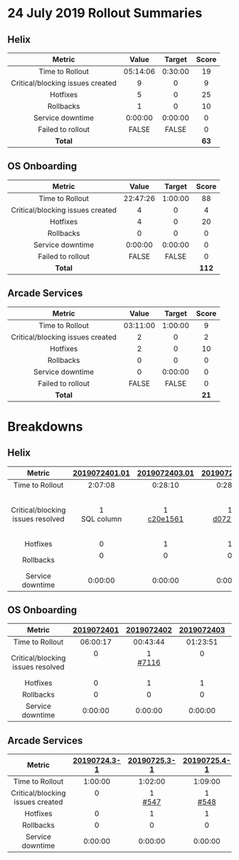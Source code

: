 # 24 July 2019 Rollout Summaries

## Helix

|              Metric              |   Value  |  Target |  Score |
|:--------------------------------:|:--------:|:-------:|:------:|
| Time to Rollout                  | 05:14:06 | 0:30:00 |   19   |
| Critical/blocking issues created |     9    |    0    |   9    |
| Hotfixes                         |     5    |    0    |   25   |
| Rollbacks                        |     1    |    0    |   10   |
| Service downtime                 |  0:00:00 | 0:00:00 |   0    |
| Failed to rollout                |   FALSE  |  FALSE  |   0    |
| **Total**                        |          |         | **63** |

## OS Onboarding

|              Metric              |   Value  |  Target |  Score  |
|:--------------------------------:|:--------:|:-------:|:-------:|
| Time to Rollout                  | 22:47:26 | 1:00:00 |    88   |
| Critical/blocking issues created |     4    |    0    |    4    |
| Hotfixes                         |     4    |    0    |    20   |
| Rollbacks                        |     0    |    0    |    0    |
| Service downtime                 |  0:00:00 | 0:00:00 |    0    |
| Failed to rollout                |   FALSE  |  FALSE  |   0    |
| **Total**                        |          |         | **112** |

## Arcade Services

|              Metric              |   Value  |  Target |  Score |
|:--------------------------------:|:--------:|:-------:|:------:|
| Time to Rollout                  | 03:11:00 | 1:00:00 |    9   |
| Critical/blocking issues created |     2    |    0    |    2   |
| Hotfixes                         |     2    |    0    |   10   |
| Rollbacks                        |     0    |    0    |    0   |
| Service downtime                 |     0    | 0:00:00 |    0   |
| Failed to rollout                |   FALSE  |  FALSE  |   0    |
| **Total**                        |          |         | **21** |

# Breakdowns

## Helix

| Metric | [2019072401.01](https://dev.azure.com/mseng/Tools/_releaseProgress?_a=release-pipeline-progress&releaseId=2672) | [2019072403.01](https://dev.azure.com/mseng/Tools/_releaseProgress?_a=release-pipeline-progress&releaseId=2673) | [2019072404.01](https://dev.azure.com/mseng/Tools/_releaseProgress?_a=release-pipeline-progress&releaseId=2675) | [2019072501.01](https://dev.azure.com/mseng/Tools/_releaseProgress?_a=release-pipeline-progress&releaseId=2676) | [2019072505.01](https://dev.azure.com/mseng/Tools/_releaseProgress?_a=release-pipeline-progress&releaseId=2678) | [2019072506.01](https://dev.azure.com/mseng/Tools/_releaseProgress?_a=release-pipeline-progress&releaseId=2679) | Total |
|:--------------------------------:|:-------------:|:-------------:|:-------------:|:-------------:|:-------------:|:-------------:|:--------:|
| Time to Rollout | 2:07:08 | 0:28:10 | 0:28:16 | 0:32:02 | 0:37:00 | 1:01:30 | 05:14:06 |
| Critical/blocking issues resolved | 1<br/>SQL column | 1<br/>[c20e1561](https://dev.azure.com/mseng/Tools/_git/CoreFX%20Engineering%20Infrastructure/commit/c20e156129da8169c7d255bffd21ef142e254dae?refName=refs%2Fheads%2Fmaster) | 1<br/>[d0726c2f](https://dev.azure.com/mseng/Tools/_git/CoreFX%20Engineering%20Infrastructure/commit/d0726c2ff82299da276d0d874c5de9afde909eaf?refName=refs%2Fheads%2Fmaster) | 1<br/>[#7124](https://github.com/dotnet/core-eng/issues/7124)/[54f92c93](https://dev.azure.com/mseng/Tools/_git/CoreFX%20Engineering%20Infrastructure/commit/54f92c9389ee7bd0d31989f4594648e61b496fa9?refName=refs%2Fheads%2Fmaster) | 4<br/>[072d7af1](https://dev.azure.com/mseng/Tools/_git/CoreFX%20Engineering%20Infrastructure/commit/072d7af1be25f2a14c6f87b96e55b60df20d3134?refName=refs%2Fheads%2Fmaster)/[e5a768b8](https://dev.azure.com/mseng/Tools/_git/CoreFX%20Engineering%20Infrastructure/commit/e5a768b85ee03a0876ff54461373f4d0b9f72ca3?refName=refs%2Fheads%2Fmaster)<br/>[82a3f7d2](https://dev.azure.com/mseng/Tools/_git/CoreFX%20Engineering%20Infrastructure/commit/82a3f7d2f8b478c18fe0b9d14967fce35ce5baa5?refName=refs%2Fheads%2Fmaster)<br/>[c1fece1b](https://dev.azure.com/mseng/Tools/_git/CoreFX%20Engineering%20Infrastructure/commit/c1fece1b3af0aedc7772cbf78631efdebcbd9d39?refName=refs%2Fheads%2Fmaster)<br/>[dddb7d19](https://dev.azure.com/mseng/Tools/_git/CoreFX%20Engineering%20Infrastructure/commit/dddb7d19cddc0398e2d1a228b2a6a598a12a525a?refName=refs%2Fheads%2Fmaster) | 1<br/>[82b0cfba](https://dev.azure.com/mseng/Tools/_git/CoreFX%20Engineering%20Infrastructure/commit/82b0cfba1a618fc70a3f8f2c35604c6efa972b53?refName=refs%2Fheads%2Fmaster) | 9 |
| Hotfixes | 0 | 1 | 1 | 1 | 1 | 1 | 5 |
| Rollbacks | 0<br/>&nbsp; | 0<br/>&nbsp; | 0<br/>&nbsp; | 0<br/>&nbsp; | 1<br/>[072d7af1](https://dev.azure.com/mseng/Tools/_git/CoreFX%20Engineering%20Infrastructure/commit/072d7af1be25f2a14c6f87b96e55b60df20d3134?refName=refs%2Fheads%2Fmaster)/[e5a768b8](https://dev.azure.com/mseng/Tools/_git/CoreFX%20Engineering%20Infrastructure/commit/e5a768b85ee03a0876ff54461373f4d0b9f72ca3?refName=refs%2Fheads%2Fmaster) | 0<br/>&nbsp; | 1<br/>&nbsp; |
| Service downtime | 0:00:00 | 0:00:00 | 0:00:00 | 0:00:00 | 0:00:00 | 0:00:00 | 0:00:00 |

## OS Onboarding

| Metric | [2019072401](https://dev.azure.com/dnceng/internal/_build/results?buildId=277460) | [2019072402](https://dev.azure.com/dnceng/internal/_build/results?buildId=277925) | [2019072403](https://dev.azure.com/dnceng/internal/_build/results?buildId=278090) | [2019072404](https://dev.azure.com/dnceng/internal/_build/results?buildId=278216) | [2019072501](https://dev.azure.com/dnceng/internal/_build/results?buildId=279688) | [2019072601](https://dev.azure.com/dnceng/internal/_build/results?buildId=281352) | [2019072602](https://dev.azure.com/dnceng/internal/_build/results?buildId=281850) | Total |
|:--------------------------------:|:----------:|:----------:|:----------:|:----------:|:----------:|:----------:|:----------:|----------|
| Time to Rollout | 06:00:17 | 00:43:44 | 01:23:51 | 03:40:23 | 03:03:58 | 04:56:34 | 02:58:39 | 22:47:26 |
| Critical/blocking issues resolved | 0<br/><br/>&nbsp; | 1<br/>[#7116](https://github.com/dotnet/core-eng/issues/7116)<br/>&nbsp; | 0<br/><br/>&nbsp; | 1<br/>[d3f86f9f](https://dev.azure.com/dnceng/internal/_git/dotnet-helix-machines/commit/d3f86f9faf934a479eefc218e362b0b32c95dc1b?refName=refs%2Fheads%2Fdumps_documetation)<br/>&nbsp; | 1<br/>[7ee45aa7](https://dev.azure.com/dnceng/internal/_git/dotnet-helix-machines/commit/7ee45aa757941a7f0e07b84924f22f9171b2831f?refName=refs%2Fheads%2Fdumps_documetation)<br/>&nbsp; | 2<br/>[2bda61c6](https://dev.azure.com/dnceng/internal/_git/dotnet-helix-machines/commit/2bda61c6da08b3fd95aece392ccbe867d487b89b?refName=refs%2Fheads%2Fdumps_documetation)<br/>[72bc2a73](https://dev.azure.com/dnceng/internal/_git/dotnet-helix-machines/commit/72bc2a7391a3ca2e7f5ac40da39283b743ba16d4?refName=refs%2Fheads%2Fdumps_documetation) | 0<br/><br/>&nbsp; | 5<br/><br/>&nbsp; |
| Hotfixes | 0 | 1 | 1 | 1 | 1 | 1 | 0 | 5 |
| Rollbacks | 0 | 0 | 0 | 0 | 0 | 0 | 0 | 0 |
| Service downtime | 0:00:00 | 0:00:00 | 0:00:00 | 0:00:00 | 0:00:00 | 0:00:00 | 0:00:00 | 0:00:00 |

## Arcade Services

| Metric | [20190724.3-1](https://dev.azure.com/dnceng/internal/_releaseProgress?_a=release-pipeline-progress&releaseId=12364) | [20190725.3-1](https://dev.azure.com/dnceng/internal/_releaseProgress?_a=release-pipeline-progress&releaseId=12431) | [20190725.4-1](https://dev.azure.com/dnceng/internal/_releaseProgress?_a=release-pipeline-progress&releaseId=12455) |Total|
|:--------------:|:--------------:|:--------------:|:--------------:|:--:|
| Time to Rollout | 1:00:00 | 1:02:00 | 1:09:00 | 03:11:00 |
| Critical/blocking issues created | 0<br/>&nbsp; | 1<br/>[#547](https://github.com/dotnet/arcade-services/pull/547) | 1<br/>[#548](https://github.com/dotnet/arcade-services/pull/548) | 2 |
| Hotfixes | 0 | 1 | 1 | 2 |
| Rollbacks | 0 | 0 | 0 | 0 |
| Service downtime | 0:00:00 | 0:00:00 | 0:00:00 | 0:00:00 |
